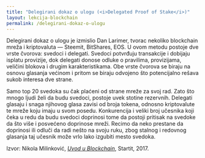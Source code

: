 ```yaml
---
title: "Delegirani dokaz o ulogu (<i>Delegated Proof of Stake</i>)"
layout: lekcija-blockchain
permalink: /delegirani-dokaz-o-ulogu
---
```


Delegirani dokaz o ulogu je izmislio Dan Larimer, tvorac nekoliko blockchain mreža i kriptovaluta — Steemit, BitShares, EOS. U ovom metodu postoje dve vrste čvorova: svedoci i delegati. Svedoci potvrđuju transakcije i dobijaju isplatu provizije, dok delegati donose odluke o pravilima, provizijama, veličini blokova i drugim karakteristikama. Obe vrste čvorova se biraju na osnovu glasanja većinom i pritom se biraju odvojeno što potencijalno rešava sukob interesa dve strane.

Samo top 20 svedoka su čak plaćeni od strane mreže za svoj rad. Zato što mnogo ljudi želi da budu svedoci, postoje uvek stotine rezervnih. Delegati glasaju i snaga njihovog glasa zavisi od broja tokena, odnosno kriptovalute te mreže koju imaju u svom posedu. Konkurencija i veliki broj učesnika koji čeka u redu da budu svedoci doprinosi tome da postoji pritisak na svedoke da što više i posvećeno doprinose mreži. Recimo da neko prestane da doprinosi ili odluči da radi nešto na svoju ruku, zbog stalnog i redovnog glasanja taj učesnik može vrlo lako izgubiti mesto svedoka.


Izvor: Nikola Milinković, *[Uvod u Blockchain](https://startit.rs/uvod-u-blockchain-kako-se-postize-konsenzus-u-decentralizovanom-sistemu/)*, Startit, 2017.
